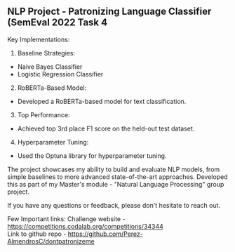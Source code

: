 ## NLP Project - Patronizing Language Classifier (SemEval 2022 Task 4 

Key Implementations:

1. Baseline Strategies:
 - Naive Bayes Classifier
 - Logistic Regression Classifier

2. RoBERTa-Based Model:
- Developed a RoBERTa-based model for text classification.

3. Top Performance:
- Achieved top 3rd place F1 score on the held-out test dataset.

4. Hyperparameter Tuning:
- Used the Optuna library for hyperparameter tuning.

The project showcases my ability to build and evaluate NLP models, from simple baselines to more advanced state-of-the-art approaches. 
Developed this as part of my Master's module - "Natural Language Processing" group project.

If you have any questions or feedback, please don't hesitate to reach out.

Few Important links:
Challenge website - https://competitions.codalab.org/competitions/34344 \
Link to github repo - https://github.com/Perez-AlmendrosC/dontpatronizeme
